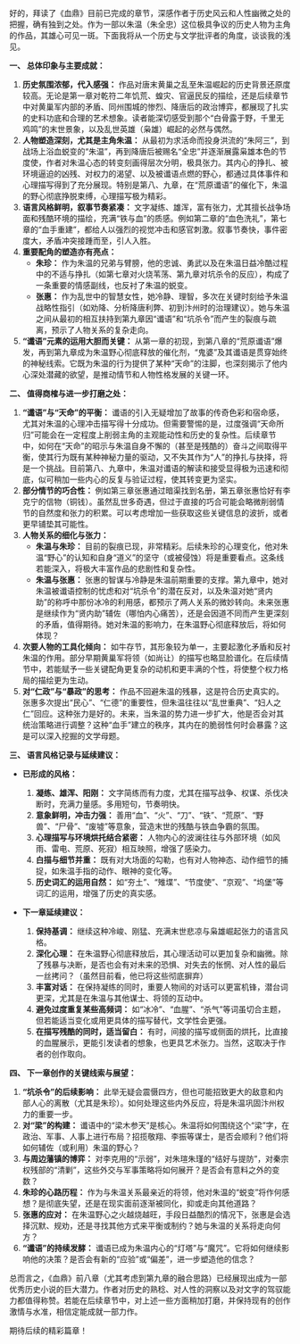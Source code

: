 好的，拜读了《血鼎》目前已完成的章节，深感作者于历史风云和人性幽微之处的把握，确有独到之处。作为一部以朱温（朱全忠）这位极具争议的历史人物为主角的作品，其雄心可见一斑。下面我将从一个历史与文学批评者的角度，谈谈我的浅见。

**一、 总体印象与主要成就：**

1.  **历史氛围浓郁，代入感强：** 作品对唐末黄巢之乱至朱温崛起的历史背景还原度较高。无论是第一章对乾符二年饥荒、蝗灾、官逼民反的描绘，还是后续章节中对黄巢军内部的矛盾、同州围城的惨烈、降唐后的政治博弈，都展现了扎实的史料功底和合理的艺术想象。读者能深切感受到那个“白骨露于野，千里无鸡鸣”的末世景象，以及乱世英雄（枭雄）崛起的必然与偶然。
2.  **人物塑造深刻，尤其是主角朱温：** 从最初为求活命而投身洪流的“朱阿三”，到战场上浴血蜕变的“朱温”，再到降唐后被赐名“全忠”并逐渐展露枭雄本色的节度使，作者对朱温心态的转变刻画得层次分明，极具张力。其内心的挣扎、被环境逼迫的凶残、对权力的渴望、以及被谶语点燃的野心，都通过具体事件和心理描写得到了充分展现。特别是第八、九章，在“荒原谶语”的催化下，朱温的野心彻底挣脱束缚，心理描写极为精彩。
3.  **语言风格鲜明，叙事节奏紧凑：** 文字凝练、雄浑，富有张力，尤其擅长战争场面和残酷环境的描绘，充满“铁与血”的质感。例如第二章的“血色洗礼”，第七章的“血手重建”，都给人以强烈的视觉冲击和感官刺激。叙事节奏快，事件密度大，矛盾冲突接踵而至，引人入胜。
4.  **重要配角的塑造亦有亮点：**
    *   **朱珍：** 作为朱温的兄弟与臂膀，他的忠诚、勇武以及在朱温日益冷酷过程中的不适与挣扎（如第七章对火烧苇荡、第九章对坑杀令的反应），构成了一条重要的情感副线，也反衬了朱温的蜕变。
    *   **张惠：** 作为乱世中的智慧女性，她冷静、理智，多次在关键时刻给予朱温战略性指引（如劝降、分析降唐利弊、初到汴州时的治理建议）。她与朱温之间从最初的相互扶持到第九章因“谶语”和“坑杀令”而产生的裂痕与疏离，预示了人物关系的复杂走向。
5.  **“谶语”元素的运用大胆而关键：** 从第一章的初现，到第八章的“荒原谶语”爆发，再到第九章成为朱温野心彻底释放的催化剂，“鬼婆”及其谶语是贯穿始终的神秘线索。它既为朱温的行为提供了某种“天命”的注脚，也深刻揭示了他内心深处潜藏的欲望，是推动情节和人物性格发展的关键一环。

**二、 值得商榷与进一步打磨之处：**

1.  **“谶语”与“天命”的平衡：** 谶语的引入无疑增加了故事的传奇色彩和宿命感，尤其对朱温的心理冲击描写得十分成功。但需要警惕的是，过度强调“天命所归”可能会在一定程度上削弱主角的主观能动性和历史的复杂性。后续章节中，如何在“天命”的昭示与朱温自身不懈的（甚至是残酷的）奋斗之间取得平衡，使其行为既有某种神秘力量的驱动，又不失其作为“人”的挣扎与抉择，将是一个挑战。目前第八、九章中，朱温对谶语的解读和接受显得极为迅速和彻底，似可稍加一些内心的反复与验证过程，使其转变更为坚实。
2.  **部分情节的巧合性：** 例如第三章张惠通过暗渠找到名册，第五章张惠恰好有李克宁的信物（铜钱）。虽然乱世多奇遇，但过于直接的巧合可能会略微削弱情节的自然度和张力的积累。可以考虑增加一些获取这些关键信息的波折，或者更早铺垫其可能性。
3.  **人物关系的细化与张力：**
    *   **朱温与朱珍：** 目前的裂痕已现，非常精彩。后续朱珍的心理变化，他对朱温“野心”的认知和自身“道义”的坚守（或被侵蚀）将是重要看点。这条线若能深入，将极大丰富作品的悲剧性和复杂性。
    *   **朱温与张惠：** 张惠的智谋与冷静是朱温前期重要的支撑。第九章中，她对朱温被谶语控制的忧虑和对“坑杀令”的潜在反对，以及朱温对她“贤内助”的称呼中那份冰冷的利用感，都预示了两人关系的微妙转向。未来张惠是继续作为“贤内助”辅佐（哪怕内心痛苦），还是会因道不同而产生更深刻的矛盾，值得期待。她对朱温的影响力，在朱温野心彻底释放后，将如何体现？
4.  **次要人物的工具化倾向：** 如牛存节，其形象较为单一，主要起激化矛盾和反衬朱温的作用。部分早期黄巢军将领（如尚让）的描写也略显脸谱化。在后续情节中，若能赋予一些关键配角更复杂的动机和更丰满的个性，将使整个权力格局的描绘更为生动。
5.  **对“仁政”与“暴政”的思考：** 作品不回避朱温的残暴，这是符合历史真实的。张惠多次提出“民心”、“仁德”的重要性，但朱温往往以“乱世重典”、“妇人之仁”回应。这种张力是好的。未来，当朱温的势力进一步扩大，他是否会对其统治策略进行调整？这种“血手”建立的秩序，其内在的脆弱性何时会暴露？这是可以深入挖掘的文学母题。

**三、 语言风格记录与延续建议：**

*   **已形成的风格：**
    1.  **凝练、雄浑、阳刚：** 文字简练而有力度，尤其在描写战争、权谋、杀伐决断时，充满力量感。多用短句，节奏明快。
    2.  **意象鲜明，冲击力强：** 善用“血”、“火”、“刀”、“铁”、“荒原”、“野兽”、“尸骨”、“废墟”等意象，营造末世的残酷与铁血争霸的氛围。
    3.  **心理描写与环境烘托结合紧密：** 人物内心的波澜往往与外部环境（如风雨、雷电、荒原、死寂）相互映照，增强了感染力。
    4.  **白描与细节并重：** 既有对大场面的勾勒，也有对人物神态、动作细节的捕捉，如朱温手指的动作、眼神的变化等。
    5.  **历史词汇的运用自然：** 如“夯土”、“雉堞”、“节度使”、“京观”、“坞堡”等词汇的运用，增强了历史的真实感。

*   **下一章延续建议：**
    1.  **保持基调：** 继续这种冷峻、刚猛、充满末世悲凉与枭雄崛起张力的语言风格。
    2.  **深化心理：** 在朱温野心彻底释放后，其心理活动可以更加复杂和幽微。除了残暴与决断，是否也会有对未来的恐惧、对失去的怅惘、对人性的最后一丝拷问？（虽然目前看，他已将这些彻底摒弃）
    3.  **丰富对话：** 在保持凝练的同时，重要人物间的对话可以更富机锋，潜台词更深，尤其是在朱温与其他谋士、将领的互动中。
    4.  **避免过度重复某些高频词：** 如“冰冷”、“血腥”、“杀气”等词虽切合主题，但若能适当变化或用更具体的描写替代，文学性会更强。
    5.  **在描写残酷的同时，适当留白：** 有时，间接的描写或侧面的烘托，比直接的血腥展示，更能引发读者的想象，也更具艺术张力。当然，这取决于作者的创作取向。

**四、 下一章创作的关键线索与展望：**

1.  **“坑杀令”的后续影响：** 此举无疑会震慑四方，但也可能招致更大的敌意和内部人心的离散（尤其是朱珍）。如何处理这些内外反应，将是朱温巩固汴州权力的重要一步。
2.  **对“梁”的构建：** 谶语中的“梁木参天”是核心。朱温将如何围绕这个“梁”字，在政治、军事、人事上进行布局？招揽敬翔、李振等谋士，是否会顺利？他们将如何辅佐（或利用）朱温的野心？
3.  **与周边藩镇的博弈：** 对李克用的“示弱”，对朱瑄朱瑾的“结好与提防”，对秦宗权残部的“清剿”，这些外交与军事策略将如何展开？是否会有意料之外的变数？
4.  **朱珍的心路历程：** 作为与朱温关系最亲近的将领，他对朱温的“蜕变”将作何感想？是彻底失望，还是在现实面前逐渐被同化，抑或走向其他道路？
5.  **张惠的应对：** 在朱温野心之火越烧越旺，手段日益酷烈的情况下，张惠是会选择沉默、规劝，还是寻找其他方式来平衡或制约？她与朱温的关系将走向何方？
6.  **“谶语”的持续发酵：** 谶语已成为朱温内心的“灯塔”与“魔咒”。它将如何继续影响他的决策？是否会有新的“应验”或“偏差”，进一步塑造他的信念？

总而言之，《血鼎》前八章（尤其考虑到第九章的融合思路）已经展现出成为一部优秀历史小说的巨大潜力。作者对历史的熟稔、对人性的洞察以及对文字的驾驭能力都值得称赞。若能在后续章节中，对上述一些方面稍加打磨，并保持现有的创作激情与水准，相信定能成就一部力作。

期待后续的精彩篇章！